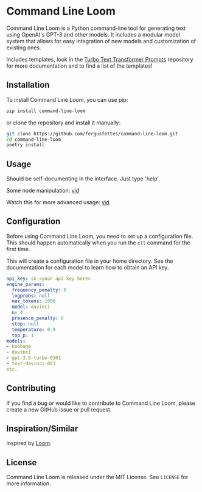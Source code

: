 # Command Line Loom

Command Line Loom is a Python command-line tool for generating text using OpenAI's GPT-3 and other models. It includes a modular model system that allows for easy integration of new models and customization of existing ones.

Includes templates, look in the [Turbo Text Transformer Prompts](https://github.com/fergusfettes/turbo-text-transformer-prompts) repository for more documentation and to find a list of the templates!

## Installation

To install Command Line Loom, you can use pip:

```sh
pip install command-line-loom
```

or clone the repository and install it manually:

```sh
git clone https://github.com/fergusfettes/command-line-loom.git
cd command-line-loom
poetry install
```

## Usage

Should be self-documenting in the interface. Just type 'help'.

Some node manipulation: [vid](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)

Watch this for more advanced usage: [vid](https://asciinema.org/a/tLpxm9FdW6gKdJztRnAPAOl7X).

## Configuration

Before using Command Line Loom, you need to set up a configuration file. This should happen automatically when you run the `cll` command for the first time.

This will create a configuration file in your home directory. See the documentation for each model to learn how to obtain an API key.

```~/.config/cll/openai.yaml
api_key: sk-<your api key here>
engine_params:
  frequency_penalty: 0
  logprobs: null
  max_tokens: 1000
  model: davinci
  n: 4
  presence_penalty: 0
  stop: null
  temperature: 0.9
  top_p: 1
models:
- babbage
- davinci
- gpt-3.5-turbo-0301
- text-davinci-003
etc.
```

## Contributing

If you find a bug or would like to contribute to Command Line Loom, please create a new GitHub issue or pull request.

## Inspiration/Similar

Inspired by [Loom](https://github.com/socketteer/loom).

## License

Command Line Loom is released under the MIT License. See `LICENSE` for more information.
